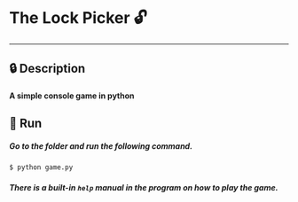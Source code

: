 # The Lock Picker :unlock:
---

## :lock: Description
#### A simple console game in python

## :key: Run
##### Go to the folder and run the following command.
```sh
$ python game.py
```
##### There is a built-in `help` manual in the program on how to play the game.
